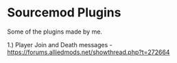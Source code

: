 # Sourcemod Plugins

Some of the plugins made by me.

1.) Player Join and Death messages - https://forums.alliedmods.net/showthread.php?t=272664